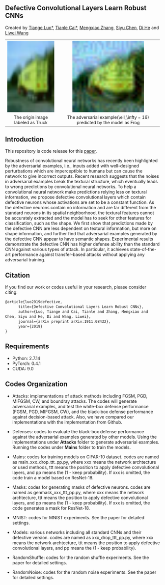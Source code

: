 ## Defective Convolutional Layers Learn Robust CNNs
Created by <a href="https://tiangeluo.github.io/" target="_blank">Tiange Luo*</a>, <a href="https://tianle.website" target="_black">Tianle Cai*</a>, <a href="" target="_blank">Mengxiao Zhang</a>, <a href="" target="_blank">Siyu Chen</a>, <a href="https://scholar.google.com/citations?user=orVoz4IAAAAJ&hl=en" target="_blank">Di He</a> and <a href="https://scholar.google.com/citations?user=VZHxoh8AAAAJ&hl=zh-CN" target="_blank">Liwei Wang</a>

<table width="100%" border="0" cellspacing="0" cellpadding="0">
  <tr>
    <td align="center"><img src="./imgs/origin.png" width="233" height="233" /> </td>
    <td align="center"><img src="./imgs/attacked.png" width="233" height="233" /></td>
  </tr>
  <tr>
    <td align="center">The origin image labeled as Truck</td>
    <td align="center">The adversarial example(\ell_\infty = 16) predicted by the model as Frog</td>
  </tr>
</table>


## Introduction
This repository is code release for this [paper](https://arxiv.org/abs/1911.08432).

Robustness of convolutional neural networks has recently been highlighted by the
adversarial examples, i.e., inputs added with well-designed perturbations which
are imperceptible to humans but can cause the network to give incorrect outputs.
Recent research suggests that the noises in adversarial examples break the textural
structure, which eventually leads to wrong predictions by convolutional neural
networks. To help a convolutional neural network make predictions relying less
on textural information, we propose defective convolutional layers which contain
defective neurons whose activations are set to be a constant function. As the
defective neurons contain no information and are far different from the standard
neurons in its spatial neighborhood, the textural features cannot be accurately
extracted and the model has to seek for other features for classification, such as
the shape. We first show that predictions made by the defective CNN are less
dependent on textural information, but more on shape information, and further
find that adversarial examples generated by the defective CNN appear to have
semantic shapes. Experimental results demonstrate the defective CNN has higher
defense ability than the standard CNN against various types of attack. In particular,
it achieves state-of-the-art performance against transfer-based attacks without
applying any adversarial training.

## Citation
If you find our work or codes useful in your research, please consider citing:

    @article{luo2019defective,
          title={Defective Convolutional Layers Learn Robust CNNs},
          author={Luo, Tiange and Cai, Tianle and Zhang, Mengxiao and Chen, Siyu and He, Di and Wang, Liwei},
          journal={arXiv preprint arXiv:1911.08432},
          year={2019}
    }

## Requirements
- Python: 2.7.14
- PyTorch: 0.4.1
- CUDA: 9.0

## Codes Organization

- Attacks: implementations of attack methods including FGSM, PGD, MIFGSM, CW, and boundray attacks. The codes will generate adversarial examples, and test the white-box defense performance (FGSM, PGD, MIFGSM, CW), and the black-box defense performance against decision-based attack. Also, we have compared our implementations with the implementation from Github.

- Defenses: codes to evaluate the black-box defense performance against the adversarial examples generated by other models. Using the implementations under **Attacks** folder to generate adversarial examples. Running the codes under **Mains** folder to train the models.

- Mains: codes for training models on CIFAR-10 dataset. codes are named as main_xxx_drop_ttt_pp.py, where xxx means the network archtecture or used methods, ttt means the position to apply defective convolutional layers, and pp means the (1 - keep probability). If xxx is omitted, the code train a model based on ResNet-18.

- Masks: codes for generating masks of defective neurons. codes are named as genmask_xxx_ttt_pp.py, where xxx means the network archtecture, ttt means the position to apply defective convolutional layers, and pp means the (1 - keep probability). If xxx is omitted, the code generates a mask for ResNet-18.

- MNIST: codes for MNIST experiments. See the paper for detailed settings.

- Models: various networks including all standard CNNs and their defective version. codes are named as xxx_drop_ttt_pp.py, where xxx means the network archtecture, ttt means the position to apply defective convolutional layers, and pp means the (1 - keep probability).

- RandomShuffle: codes for the random shuffle experiments. See the paper for detailed settings.

- RandomNoise: codes for the random noise experiments. See the paper for detailed settings.
